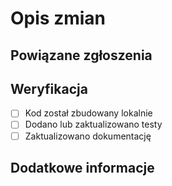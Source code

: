 # Opis zmian

<!-- Krótkie podsumowanie wprowadzonych zmian. -->

## Powiązane zgłoszenia

<!-- Link do rozwiązanych zgłoszeń, np. Fixes #123 -->

## Weryfikacja
- [ ] Kod został zbudowany lokalnie
- [ ] Dodano lub zaktualizowano testy
- [ ] Zaktualizowano dokumentację

## Dodatkowe informacje

<!-- Dodatkowy kontekst, zrzuty ekranu, notatki dla recenzentów. -->
